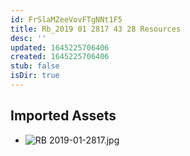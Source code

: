 ```yaml
---
id: FrSlaMZeeVovFTgNNt1F5
title: Rb_2019 01 2817 43 28 Resources
desc: ''
updated: 1645225706406
created: 1645225706406
stub: false
isDir: true
---
```

## Imported Assets
- ![RB 2019-01-2817.jpg](/assets/rb-2019-01-2817.jpg)
